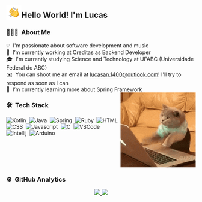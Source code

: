 <img alt="hand wave" src="./assets/hand.gif" width='40' align="left"/><h2>Hello World! I'm Lucas</h2>

### 👨🏻‍💻 &nbsp;About Me

💡 &nbsp;I'm passionate about software development and music\
🔭 &nbsp;I’m currently working at Creditas as Backend Developer\
🎓 &nbsp;I'm currently studying Science and Technology at UFABC (Universidade Federal do ABC)\
✉️ &nbsp;You can shoot me an email at lucasan.1400@outlook.com! I'll try to respond as soon as I can\
🌱 &nbsp;I’m currently learning more about Spring Framework
<br>
<img alt="Coding cat" src="./assets/coding-cat.gif" align="right"/>

### 🛠 &nbsp;Tech Stack

<img alt="Kotlin" src="https://img.shields.io/badge/kotlin-%230095D5.svg?style=for-the-badge&logo=kotlin&logoColor=white" height=26/>&nbsp;
<img alt="Java" src="https://img.shields.io/badge/Java-ED8B00?style=for-the-badge&logo=java&logoColor=white" height=26/>&nbsp;
<img alt="Spring" src="https://img.shields.io/badge/Spring-6DB33F?style=for-the-badge&logo=spring&logoColor=white" height=26/>&nbsp;
<img alt="Ruby" src="https://img.shields.io/badge/Ruby-CC342D?style=for-the-badge&logo=ruby&logoColor=white" height=26/>&nbsp;
<img alt="HTML" src="https://img.shields.io/badge/HTML-239120?style=for-the-badge&logo=html5&logoColor=white" height=26/>&nbsp;
<img alt="CSS" src="https://img.shields.io/badge/CSS-239120?&style=for-the-badge&logo=css3&logoColor=white" height=26/>&nbsp;
<img alt="Javascript" src="https://img.shields.io/badge/JavaScript-323330?style=for-the-badge&logo=javascript&logoColor=F7DF1E" height=26/>&nbsp;
<img alt="C" src="https://img.shields.io/badge/C-00599C?style=for-the-badge&logo=c&logoColor=white" height=26/>&nbsp;
<img alt="VSCode" src="https://img.shields.io/badge/Visual_Studio_Code-0078D4?style=for-the-badge&logo=visual%20studio%20code&logoColor=white" height=26/>&nbsp;
<img alt="Intellij" src="https://img.shields.io/badge/IntelliJIDEA-000000.svg?style=for-the-badge&logo=intellij-idea&logoColor=white" height=26/>&nbsp;
<img alt="Arduino" src="https://img.shields.io/badge/Arduino_IDE-00979D?style=for-the-badge&logo=arduino&logoColor=white" height=26/>&nbsp;

<br><br><br><br>

### ⚙️ &nbsp;GitHub Analytics
<p align="center">
<a href="https://github.com/l-medeiros">
  <img height="180em" src="https://github-readme-stats-eight-theta.vercel.app/api?username=l-medeiros&show_icons=true&theme=algolia&include_all_commits=true&count_private=true"/>
  <img height="180em" src="https://github-readme-stats-eight-theta.vercel.app/api/top-langs/?username=l-medeiros&layout=compact&langs_count=8&theme=algolia"/>
</a>
</p>
